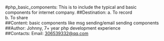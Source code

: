 #php_basic_components:
This is to include the typical and basic components for internet company.
##Destination:
a. To record <br/>
b. To share <br/>
##Content:
basic components like msg sending/email sending components <br/>
##Author:
Johnny, 7+ year php development experience <br/>
##Contacts:
Email: 306539332@qq.com